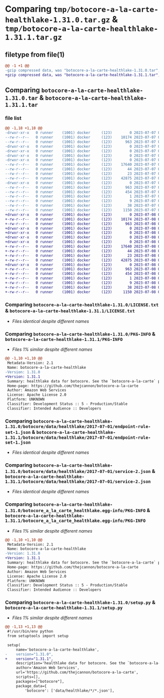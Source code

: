 # Comparing `tmp/botocore-a-la-carte-healthlake-1.31.0.tar.gz` & `tmp/botocore-a-la-carte-healthlake-1.31.1.tar.gz`

## filetype from file(1)

```diff
@@ -1 +1 @@
-gzip compressed data, was "botocore-a-la-carte-healthlake-1.31.0.tar", last modified: Fri Jul  7 01:43:51 2023, max compression
+gzip compressed data, was "botocore-a-la-carte-healthlake-1.31.1.tar", last modified: Sat Jul  8 01:42:17 2023, max compression
```

## Comparing `botocore-a-la-carte-healthlake-1.31.0.tar` & `botocore-a-la-carte-healthlake-1.31.1.tar`

### file list

```diff
@@ -1,18 +1,18 @@
-drwxr-xr-x   0 runner    (1001) docker     (123)        0 2023-07-07 01:43:51.935272 botocore-a-la-carte-healthlake-1.31.0/
--rw-r--r--   0 runner    (1001) docker     (123)    10174 2023-07-07 01:43:51.000000 botocore-a-la-carte-healthlake-1.31.0/LICENSE.txt
--rw-r--r--   0 runner    (1001) docker     (123)      963 2023-07-07 01:43:51.935272 botocore-a-la-carte-healthlake-1.31.0/PKG-INFO
-drwxr-xr-x   0 runner    (1001) docker     (123)        0 2023-07-07 01:43:51.935272 botocore-a-la-carte-healthlake-1.31.0/botocore/
-drwxr-xr-x   0 runner    (1001) docker     (123)        0 2023-07-07 01:43:51.935272 botocore-a-la-carte-healthlake-1.31.0/botocore/data/
-drwxr-xr-x   0 runner    (1001) docker     (123)        0 2023-07-07 01:43:51.935272 botocore-a-la-carte-healthlake-1.31.0/botocore/data/healthlake/
-drwxr-xr-x   0 runner    (1001) docker     (123)        0 2023-07-07 01:43:51.935272 botocore-a-la-carte-healthlake-1.31.0/botocore/data/healthlake/2017-07-01/
--rw-r--r--   0 runner    (1001) docker     (123)    17640 2023-07-07 01:43:28.000000 botocore-a-la-carte-healthlake-1.31.0/botocore/data/healthlake/2017-07-01/endpoint-rule-set-1.json
--rw-r--r--   0 runner    (1001) docker     (123)       44 2023-07-07 01:43:28.000000 botocore-a-la-carte-healthlake-1.31.0/botocore/data/healthlake/2017-07-01/examples-1.json
--rw-r--r--   0 runner    (1001) docker     (123)       23 2023-07-07 01:43:28.000000 botocore-a-la-carte-healthlake-1.31.0/botocore/data/healthlake/2017-07-01/paginators-1.json
--rw-r--r--   0 runner    (1001) docker     (123)    42875 2023-07-07 01:43:28.000000 botocore-a-la-carte-healthlake-1.31.0/botocore/data/healthlake/2017-07-01/service-2.json
-drwxr-xr-x   0 runner    (1001) docker     (123)        0 2023-07-07 01:43:51.935272 botocore-a-la-carte-healthlake-1.31.0/botocore_a_la_carte_healthlake.egg-info/
--rw-r--r--   0 runner    (1001) docker     (123)      963 2023-07-07 01:43:51.000000 botocore-a-la-carte-healthlake-1.31.0/botocore_a_la_carte_healthlake.egg-info/PKG-INFO
--rw-r--r--   0 runner    (1001) docker     (123)      454 2023-07-07 01:43:51.000000 botocore-a-la-carte-healthlake-1.31.0/botocore_a_la_carte_healthlake.egg-info/SOURCES.txt
--rw-r--r--   0 runner    (1001) docker     (123)        1 2023-07-07 01:43:51.000000 botocore-a-la-carte-healthlake-1.31.0/botocore_a_la_carte_healthlake.egg-info/dependency_links.txt
--rw-r--r--   0 runner    (1001) docker     (123)        9 2023-07-07 01:43:51.000000 botocore-a-la-carte-healthlake-1.31.0/botocore_a_la_carte_healthlake.egg-info/top_level.txt
--rw-r--r--   0 runner    (1001) docker     (123)       38 2023-07-07 01:43:51.935272 botocore-a-la-carte-healthlake-1.31.0/setup.cfg
--rw-r--r--   0 runner    (1001) docker     (123)     1150 2023-07-07 01:43:51.000000 botocore-a-la-carte-healthlake-1.31.0/setup.py
+drwxr-xr-x   0 runner    (1001) docker     (123)        0 2023-07-08 01:42:17.810546 botocore-a-la-carte-healthlake-1.31.1/
+-rw-r--r--   0 runner    (1001) docker     (123)    10174 2023-07-08 01:42:17.000000 botocore-a-la-carte-healthlake-1.31.1/LICENSE.txt
+-rw-r--r--   0 runner    (1001) docker     (123)      963 2023-07-08 01:42:17.810546 botocore-a-la-carte-healthlake-1.31.1/PKG-INFO
+drwxr-xr-x   0 runner    (1001) docker     (123)        0 2023-07-08 01:42:17.810546 botocore-a-la-carte-healthlake-1.31.1/botocore/
+drwxr-xr-x   0 runner    (1001) docker     (123)        0 2023-07-08 01:42:17.810546 botocore-a-la-carte-healthlake-1.31.1/botocore/data/
+drwxr-xr-x   0 runner    (1001) docker     (123)        0 2023-07-08 01:42:17.810546 botocore-a-la-carte-healthlake-1.31.1/botocore/data/healthlake/
+drwxr-xr-x   0 runner    (1001) docker     (123)        0 2023-07-08 01:42:17.810546 botocore-a-la-carte-healthlake-1.31.1/botocore/data/healthlake/2017-07-01/
+-rw-r--r--   0 runner    (1001) docker     (123)    17640 2023-07-08 01:41:59.000000 botocore-a-la-carte-healthlake-1.31.1/botocore/data/healthlake/2017-07-01/endpoint-rule-set-1.json
+-rw-r--r--   0 runner    (1001) docker     (123)       44 2023-07-08 01:41:59.000000 botocore-a-la-carte-healthlake-1.31.1/botocore/data/healthlake/2017-07-01/examples-1.json
+-rw-r--r--   0 runner    (1001) docker     (123)       23 2023-07-08 01:41:59.000000 botocore-a-la-carte-healthlake-1.31.1/botocore/data/healthlake/2017-07-01/paginators-1.json
+-rw-r--r--   0 runner    (1001) docker     (123)    42875 2023-07-08 01:41:59.000000 botocore-a-la-carte-healthlake-1.31.1/botocore/data/healthlake/2017-07-01/service-2.json
+drwxr-xr-x   0 runner    (1001) docker     (123)        0 2023-07-08 01:42:17.810546 botocore-a-la-carte-healthlake-1.31.1/botocore_a_la_carte_healthlake.egg-info/
+-rw-r--r--   0 runner    (1001) docker     (123)      963 2023-07-08 01:42:17.000000 botocore-a-la-carte-healthlake-1.31.1/botocore_a_la_carte_healthlake.egg-info/PKG-INFO
+-rw-r--r--   0 runner    (1001) docker     (123)      454 2023-07-08 01:42:17.000000 botocore-a-la-carte-healthlake-1.31.1/botocore_a_la_carte_healthlake.egg-info/SOURCES.txt
+-rw-r--r--   0 runner    (1001) docker     (123)        1 2023-07-08 01:42:17.000000 botocore-a-la-carte-healthlake-1.31.1/botocore_a_la_carte_healthlake.egg-info/dependency_links.txt
+-rw-r--r--   0 runner    (1001) docker     (123)        9 2023-07-08 01:42:17.000000 botocore-a-la-carte-healthlake-1.31.1/botocore_a_la_carte_healthlake.egg-info/top_level.txt
+-rw-r--r--   0 runner    (1001) docker     (123)       38 2023-07-08 01:42:17.810546 botocore-a-la-carte-healthlake-1.31.1/setup.cfg
+-rw-r--r--   0 runner    (1001) docker     (123)     1150 2023-07-08 01:42:17.000000 botocore-a-la-carte-healthlake-1.31.1/setup.py
```

### Comparing `botocore-a-la-carte-healthlake-1.31.0/LICENSE.txt` & `botocore-a-la-carte-healthlake-1.31.1/LICENSE.txt`

 * *Files identical despite different names*

### Comparing `botocore-a-la-carte-healthlake-1.31.0/PKG-INFO` & `botocore-a-la-carte-healthlake-1.31.1/PKG-INFO`

 * *Files 1% similar despite different names*

```diff
@@ -1,10 +1,10 @@
 Metadata-Version: 2.1
 Name: botocore-a-la-carte-healthlake
-Version: 1.31.0
+Version: 1.31.1
 Summary: healthlake data for botocore. See the `botocore-a-la-carte` package for more info.
 Home-page: https://github.com/thejcannon/botocore-a-la-carte
 Author: Amazon Web Services
 License: Apache License 2.0
 Platform: UNKNOWN
 Classifier: Development Status :: 5 - Production/Stable
 Classifier: Intended Audience :: Developers
```

### Comparing `botocore-a-la-carte-healthlake-1.31.0/botocore/data/healthlake/2017-07-01/endpoint-rule-set-1.json` & `botocore-a-la-carte-healthlake-1.31.1/botocore/data/healthlake/2017-07-01/endpoint-rule-set-1.json`

 * *Files identical despite different names*

### Comparing `botocore-a-la-carte-healthlake-1.31.0/botocore/data/healthlake/2017-07-01/service-2.json` & `botocore-a-la-carte-healthlake-1.31.1/botocore/data/healthlake/2017-07-01/service-2.json`

 * *Files identical despite different names*

### Comparing `botocore-a-la-carte-healthlake-1.31.0/botocore_a_la_carte_healthlake.egg-info/PKG-INFO` & `botocore-a-la-carte-healthlake-1.31.1/botocore_a_la_carte_healthlake.egg-info/PKG-INFO`

 * *Files 1% similar despite different names*

```diff
@@ -1,10 +1,10 @@
 Metadata-Version: 2.1
 Name: botocore-a-la-carte-healthlake
-Version: 1.31.0
+Version: 1.31.1
 Summary: healthlake data for botocore. See the `botocore-a-la-carte` package for more info.
 Home-page: https://github.com/thejcannon/botocore-a-la-carte
 Author: Amazon Web Services
 License: Apache License 2.0
 Platform: UNKNOWN
 Classifier: Development Status :: 5 - Production/Stable
 Classifier: Intended Audience :: Developers
```

### Comparing `botocore-a-la-carte-healthlake-1.31.0/setup.py` & `botocore-a-la-carte-healthlake-1.31.1/setup.py`

 * *Files 1% similar despite different names*

```diff
@@ -1,13 +1,13 @@
 #!/usr/bin/env python
 from setuptools import setup
 
 setup(
     name='botocore-a-la-carte-healthlake',
-    version="1.31.0",
+    version="1.31.1",
     description='healthlake data for botocore. See the `botocore-a-la-carte` package for more info.',
     author='Amazon Web Services',
     url='https://github.com/thejcannon/botocore-a-la-carte',
     scripts=[],
     packages=["botocore"],
     package_data={
         'botocore': ['data/healthlake/*/*.json'],
```

